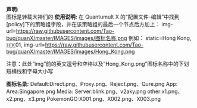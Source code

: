 **声明:**<br/>
图标是转载大神们的
**使用说明:**
在 Quantumult X 的“配置文件-编辑”中找到[policy]下的策略组字段，并在该策略组的最后一个节点后方加上：
img-url=https://raw.githubusercontent.com/Tao-bug/quanX/master/IMAGES/images/图标名称.png
例如：
static=Hong Kong, 🇭🇰01, img-url=https://raw.githubusercontent.com/Tao-bug/quanX/master/IMAGES/images/Hong_Kong.png

注意：此处“img”前的英文逗号和空格以及“Hong_Kong.png”图标名称中的下划短横线和字母大小写


**图标名录:**
Default:Direct.png、Proxy.png、Reject.png、Qure.png
App:
Area:Singapore.png
Media:
Server:blink.png、v2aky.png
other:x1.png、x2.png、x3.png
PokemonGO:X001.png、X002.png、X003.png
